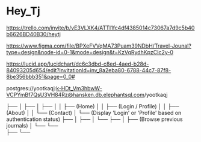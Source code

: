 # Hey_Tj

https://trello.com/invite/b/vE3VLXK4/ATTI1fc4df4385014c73067a7d9c5b40b6626BD40B30/heytj

https://www.figma.com/file/BPXeFVVqMA73Puam39NDbH/Travel-Jounal?type=design&node-id=0-1&mode=design&t=KzVqRydhKpzCIc2y-0

https://lucid.app/lucidchart/dc6c3dbd-c8ed-4aed-b28d-84093205d654/edit?invitationId=inv_8a2eba80-6788-44c7-87f8-8be356bbb351&page=0_0#

postgres://yootkaqj:k-HDt_Vm3hbwW-VCPYmBf7QsU3VH84Rz@hansken.db.elephantsql.com/yootkaqj

<App>
  ├── <NavBar>
  │     ├── <Logo>
  │     ├── <NavLinks>
  │     │     ├── <NavLink> (Home)
  │     │     ├── <NavLink> (Login / Profile)
  │     │     ├── <NavLink> (About)
  │     │     └── <NavLink> (Contact)
  │     └── <LoginButton> (Display 'Login' or 'Profile' based on authentication status)
  ├── <LandingPage>
  │     ├── <Blurb>
  │     └── <AddJournalEntry>
  ├── <JournalPage>
  │     ├── <JournalList> (Browse previous journals)
  │     └── <AddNewJournal>
  └── <Footer>
        ├── <About>
        └── <Contact>

